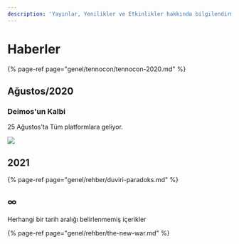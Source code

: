 ```yaml
---
description: 'Yayınlar, Yenilikler ve Etkinlikler hakkında bilgilendirme'
---
```


# Haberler

{% page-ref page="genel/tennocon/tennocon-2020.md" %}

## Ağustos/2020

### Deimos'un Kalbi

25 Ağustos'ta Tüm platformlara geliyor.

![](https://pbs.twimg.com/media/EeXjKA-WoA07CHZ?format=jpg&name=large)

## 2021

{% page-ref page="genel/rehber/duviri-paradoks.md" %}

## ∞

Herhangi bir tarih aralığı belirlenmemiş içerikler

{% page-ref page="genel/rehber/the-new-war.md" %}

